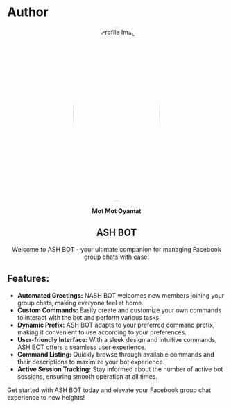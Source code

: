 # Author

<div align="center">
  <img src="https://imgur.com/M8fWd01.jpeg" alt="Profile Image" width="200" height="400" style="border-radius: 100%;">
</div>
<div align="center">
  <p><strong>Mot Mot Oyamat</strong></p>
</div>

<div align="center">
  <h2><strong>ASH BOT</strong></h2>
</div>

<div align="center">
  <p>Welcome to ASH BOT - your ultimate companion for managing Facebook group chats with ease!</p>
</div>

## Features:

- **Automated Greetings:** NASH BOT welcomes new members joining your group chats, making everyone feel at home.
- **Custom Commands:** Easily create and customize your own commands to interact with the bot and perform various tasks.
- **Dynamic Prefix:** ASH BOT adapts to your preferred command prefix, making it convenient to use according to your preferences.
- **User-friendly Interface:** With a sleek design and intuitive commands, ASH BOT offers a seamless user experience.
- **Command Listing:** Quickly browse through available commands and their descriptions to maximize your bot experience.
- **Active Session Tracking:** Stay informed about the number of active bot sessions, ensuring smooth operation at all times.

Get started with ASH BOT today and elevate your Facebook group chat experience to new heights!
